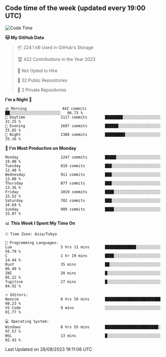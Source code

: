 ## Code time of the week (updated every 19:00 UTC)

<!--START_SECTION:waka-->
![Code Time](http://img.shields.io/badge/Code%20Time-1%2C975%20hrs%2024%20mins-blue)

**🐱 My GitHub Data** 

> 📦 224.1 kB Used in GitHub's Storage 
 > 
> 🏆 422 Contributions in the Year 2023
 > 
> 🚫 Not Opted to Hire
 > 
> 📜 32 Public Repositories 
 > 
> 🔑 2 Private Repositories 
 > 
**I'm a Night 🦉** 

```text
🌞 Morning                442 commits         ██░░░░░░░░░░░░░░░░░░░░░░░   06.73 % 
🌆 Daytime                2117 commits        ████████░░░░░░░░░░░░░░░░░   32.25 % 
🌃 Evening                1697 commits        ██████░░░░░░░░░░░░░░░░░░░   25.85 % 
🌙 Night                  2308 commits        █████████░░░░░░░░░░░░░░░░   35.16 % 
```
📅 **I'm Most Productive on Monday** 

```text
Monday                   1247 commits        █████░░░░░░░░░░░░░░░░░░░░   19.00 % 
Tuesday                  819 commits         ███░░░░░░░░░░░░░░░░░░░░░░   12.48 % 
Wednesday                911 commits         ███░░░░░░░░░░░░░░░░░░░░░░   13.88 % 
Thursday                 877 commits         ███░░░░░░░░░░░░░░░░░░░░░░   13.36 % 
Friday                   1019 commits        ████░░░░░░░░░░░░░░░░░░░░░   15.52 % 
Saturday                 702 commits         ███░░░░░░░░░░░░░░░░░░░░░░   10.69 % 
Sunday                   989 commits         ████░░░░░░░░░░░░░░░░░░░░░   15.07 % 
```


📊 **This Week I Spent My Time On** 

```text
🕑︎ Time Zone: Asia/Tokyo

💬 Programming Languages: 
Lua                      5 hrs 11 mins       ██████████████░░░░░░░░░░░   56.79 % 
C                        1 hr 19 mins        ████░░░░░░░░░░░░░░░░░░░░░   14.44 % 
Rust                     35 mins             ██░░░░░░░░░░░░░░░░░░░░░░░   06.49 % 
INI                      28 mins             █░░░░░░░░░░░░░░░░░░░░░░░░   05.22 % 
fugitive                 27 mins             █░░░░░░░░░░░░░░░░░░░░░░░░   04.92 % 

🔥 Editors: 
Neovim                   8 hrs 59 mins       █████████████████████████   98.23 % 
VS Code                  9 mins              ░░░░░░░░░░░░░░░░░░░░░░░░░   01.77 % 

💻 Operating System: 
Windows                  8 hrs 55 mins       ████████████████████████░   97.57 % 
WSL                      13 mins             █░░░░░░░░░░░░░░░░░░░░░░░░   02.43 % 
```


 Last Updated on 28/08/2023 19:11:06 UTC
<!--END_SECTION:waka-->